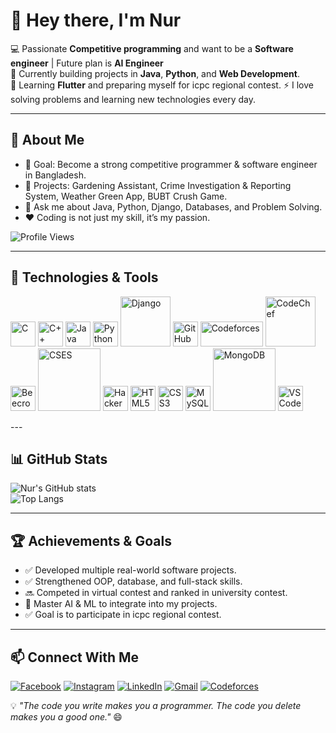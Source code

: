 # 👋 Hey there, I'm **Nur**  

💻 Passionate **Competitive programming** and want to be a **Software engineer** | Future plan is **AI Engineer**  
🌱 Currently building projects in **Java**, **Python**, and **Web Development**.  
🚀 Learning **Flutter** and preparing myself for icpc regional contest.
⚡ I love solving problems and learning new technologies every day.  

---

## 📌 About Me
- 🎯 Goal: Become a strong competitive programmer & software engineer in Bangladesh.  
- 🔭 Projects: Gardening Assistant, Crime Investigation & Reporting System, Weather Green App, BUBT Crush Game.  
- 💬 Ask me about Java, Python, Django, Databases, and Problem Solving.  
- ❤️ Coding is not just my skill, it’s my passion.

![Profile Views](https://komarev.com/ghpvc/?username=NurShuv0&style=flat-square&color=blue)

---
## 🔧 Technologies & Tools
<p align="left">
  <!-- Programming Languages -->
  <img src="https://upload.wikimedia.org/wikipedia/commons/1/18/C_Programming_Language.svg" alt="C" width="40" height="40"/>
  <img src="https://upload.wikimedia.org/wikipedia/commons/1/18/ISO_C%2B%2B_Logo.svg" alt="C++" width="40" height="40"/>
  <img src="https://upload.wikimedia.org/wikipedia/en/3/30/Java_programming_language_logo.svg" alt="Java" width="40" height="40"/>
  <img src="https://upload.wikimedia.org/wikipedia/commons/c/c3/Python-logo-notext.svg" alt="Python" width="40" height="40"/>

  <!-- Frameworks -->
  <img src="https://static.djangoproject.com/img/logos/django-logo-negative.svg" alt="Django" width="80" height="80"/>

  <!-- Platforms / Tools -->
  <img src="https://upload.wikimedia.org/wikipedia/commons/9/91/Octicons-mark-github.svg" alt="GitHub" width="40" height="40"/>
  <img src="https://sta.codeforces.com/s/58906/images/codeforces-logo-with-telegram.png" alt="Codeforces" width="100" height="40"/>
  <img src="https://cdn.codechef.com/sites/all/themes/abessive/cc-logo.svg" alt="CodeChef" width="80" height="80"/>
  <img src="https://raw.githubusercontent.com/beecrowd/beecrowd-website/main/public/images/beecrowd-logo.png" alt="Beecrowd" width="40" height="40"/>
  <img src="https://cses.fi/logo.png" alt="CSES" width="100" height="100"/>
  <img src="https://upload.wikimedia.org/wikipedia/commons/4/40/HackerRank_Icon-1000px.png" alt="HackerRank" width="40" height="40"/>

  <!-- Web -->
  <img src="https://upload.wikimedia.org/wikipedia/commons/6/61/HTML5_logo_and_wordmark.svg" alt="HTML5" width="40" height="40"/>
  <img src="https://upload.wikimedia.org/wikipedia/commons/d/d5/CSS3_logo_and_wordmark.svg" alt="CSS3" width="40" height="40"/>

  <!-- Databases -->
  <img src="https://upload.wikimedia.org/wikipedia/en/d/dd/MySQL_logo.svg" alt="MySQL" width="40" height="40"/>
  <img src="https://upload.wikimedia.org/wikipedia/commons/9/93/MongoDB_Logo.svg" alt="MongoDB" width="100" height="100"/>

  <!-- Editors -->
  <img src="https://upload.wikimedia.org/wikipedia/commons/9/9a/Visual_Studio_Code_1.35_icon.svg" alt="VS Code" width="40" height="40"/>
</p>
---

## 📊 GitHub Stats
![Nur's GitHub stats](https://github-readme-stats.vercel.app/api?username=NurShuv0&show_icons=true&theme=tokyonight)  
![Top Langs](https://github-readme-stats.vercel.app/api/top-langs/?username=NurShuv0&layout=compact&theme=tokyonight)

---

## 🏆 Achievements & Goals
- ✅ Developed multiple real-world software projects.
- ✅ Strengthened OOP, database, and full-stack skills.
- 🔜 Competed in virtual contest and ranked in university contest.
- 🎯 Master AI & ML to integrate into my projects.
- ✅ Goal is to participate in icpc regional contest.

---
## 📫 Connect With Me

[![Facebook](https://img.shields.io/badge/Facebook-1877F2?style=for-the-badge&logo=facebook&logoColor=white)](https://www.facebook.com/nuruddin.shuvo.7)
[![Instagram](https://img.shields.io/badge/Instagram-E4405F?style=for-the-badge&logo=instagram&logoColor=white)](https://www.instagram.com/nur_shuvo99)
[![LinkedIn](https://img.shields.io/badge/LinkedIn-0077B5?style=for-the-badge&logo=linkedin&logoColor=white)](https://www.linkedin.com/in/nur-shuvo-88314933a)
[![Gmail](https://img.shields.io/badge/Gmail-D14836?style=for-the-badge&logo=gmail&logoColor=white)](mailto:nurshuv0.10@gmail.com)
[![Codeforces](https://img.shields.io/badge/Codeforces-1F8ACB?style=for-the-badge&logo=codeforces&logoColor=white)](https://codeforces.com/profile/nur_777x)

💡 *"The code you write makes you a programmer. The code you delete makes you a good one."* 😄
